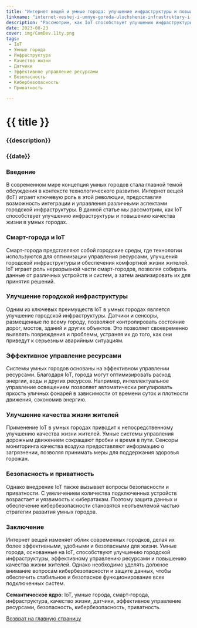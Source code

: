 ```yaml
---
title: "Интернет вещей и умные города: улучшение инфраструктуры и повышение качества жизни"
linkname: "internet-veshej-i-umnye-goroda-uluchshenie-infrastruktury-i-povyshenie-kachestva-zhizni.md"
description: "Рассмотрим, как IoT способствует улучшению инфраструктуры и повышению качества жизни в умных городах."
date: 2023-08-23
cover: img/ComDev.11ty.png
tags:
 - IoT
 - Умные города
 - Инфраструктура
 - Качество жизни
 - Датчики
 - Эффективное управление ресурсами
 - Безопасность
 - Кибербезопасность
 - Приватность

---
```


# {{ title }}
### {{description}}
### {{date}}

### Введение

В современном мире концепция умных городов стала главной темой обсуждения в контексте технологического развития. Интернет вещей (IoT) играет ключевую роль в этой революции, предоставляя возможность интеграции и управления различными аспектами городской инфраструктуры. В данной статье мы рассмотрим, как IoT способствует улучшению инфраструктуры и повышению качества жизни в умных городах.

### Смарт-города и IoT

Смарт-города представляют собой городские среды, где технологии используются для оптимизации управления ресурсами, улучшения городской инфраструктуры и обеспечения комфортной жизни жителей. IoT играет роль неразрывной части смарт-городов, позволяя собирать данные от различных устройств и систем, а затем анализировать их для принятия решений.

### Улучшение городской инфраструктуры

Одним из ключевых преимуществ IoT в умных городах является улучшение городской инфраструктуры. Датчики и сенсоры, размещенные по всему городу, позволяют контролировать состояние дорог, мостов, зданий и других объектов. Это позволяет своевременно выявлять повреждения и проблемы, устраняя их до того, как они приведут к серьезным аварийным ситуациям.

### Эффективное управление ресурсами

Системы умных городов основаны на эффективном управлении ресурсами. Благодаря IoT, города могут оптимизировать расход энергии, воды и других ресурсов. Например, интеллектуальное управление освещением позволяет автоматически регулировать яркость уличных фонарей в зависимости от времени суток и плотности движения, сэкономив энергию.

### Улучшение качества жизни жителей

Применение IoT в умных городах приводит к непосредственному улучшению качества жизни жителей. Умные системы управления дорожным движением сокращают пробки и время в пути. Сенсоры мониторинга качества воздуха предоставляют информацию о загрязнении, позволяя принимать меры для поддержания здоровья горожан.

### Безопасность и приватность

Однако внедрение IoT также вызывает вопросы безопасности и приватности. С увеличением количества подключенных устройств возрастает и уязвимость к кибератакам. Поэтому защита данных и обеспечение кибербезопасности становятся неотъемлемой частью стратегии развития умных городов.

### Заключение

Интернет вещей изменяет облик современных городков, делая их более эффективными, удобными и безопасными для жизни. Умные города, основанные на IoT, способствуют улучшению городской инфраструктуры, эффективному управлению ресурсами и повышению качества жизни жителей. Однако необходимо уделять должное внимание вопросам кибербезопасности и защите данных, чтобы обеспечить стабильное и безопасное функционирование всех подключенных систем.

**Семантическое ядро**: IoT, умные города, смарт-города, инфраструктура, качество жизни, датчики, эффективное управление ресурсами, безопасность, кибербезопасность, приватность.

[Возврат на главную страницу](/)
